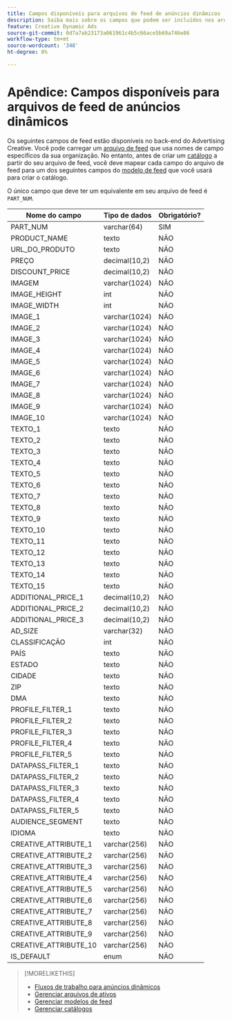 ```yaml
---
title: Campos disponíveis para arquivos de feed de anúncios dinâmicos
description: Saiba mais sobre os campos que podem ser incluídos nos arquivos de feed usados para criar anúncios dinâmicos.
feature: Creative Dynamic Ads
source-git-commit: 0d7a7ab23173a061961c4b5c66ace5b69a746e86
workflow-type: tm+mt
source-wordcount: '348'
ht-degree: 0%

---
```


# Apêndice: Campos disponíveis para arquivos de feed de anúncios dinâmicos

Os seguintes campos de feed estão disponíveis no back-end do Advertising Creative. Você pode carregar um [arquivo de feed](/help/creative/feeds/asset-manage.md) que usa nomes de campo específicos da sua organização. No entanto, antes de criar um [catálogo](/help/creative/feeds/catalog-manage.md) a partir do seu arquivo de feed, você deve mapear cada campo do arquivo de feed para um dos seguintes campos do [modelo de feed](/help/creative/feeds/feed-template-manage.md) que você usará para criar o catálogo.

O único campo que deve ter um equivalente em seu arquivo de feed é `PART_NUM`.

<!-- Questions:

What are these?
Rank
PROFILE_FILTER fields



Do geo fields need be populated as follows:
Country: 2 Letter country code (example: US)
State: state code_2 letter country code (example: CA_US)
City: City name_State code_2 letter country code (example: San Jose_CA_US)
DMA: DMA _2 letter country code (example: 201_US)
Zipcode: Zip code_2 letter country code (example: 94086_US)


TRUE?   GEO fields(Country/State/City/DMA/Zip), UT fields (UT1/UT2/UT3/UT4/UT5) [do we have an equivalent now?], Filtering fields(F1/F2/F3/F4/F5) can have comma separated values. We can have upto 2K characters.

TRUE FOR CSV AND TSV? character encoding on text format files should be UTF-8 -- If yes, then add that with feed file requirements.

-->

| Nome do campo | Tipo de dados | Obrigatório? |
|------------|-----------|-----------|
| PART_NUM | varchar(64) | SIM |
| PRODUCT_NAME | texto | NÃO |
| URL_DO_PRODUTO | texto | NÃO |
| PREÇO | decimal(10,2) | NÃO |
| DISCOUNT_PRICE | decimal(10,2) | NÃO |
| IMAGEM | varchar(1024) | NÃO |
| IMAGE_HEIGHT | int | NÃO |
| IMAGE_WIDTH | int | NÃO |
| IMAGE_1 | varchar(1024) | NÃO |
| IMAGE_2 | varchar(1024) | NÃO |
| IMAGE_3 | varchar(1024) | NÃO |
| IMAGE_4 | varchar(1024) | NÃO |
| IMAGE_5 | varchar(1024) | NÃO |
| IMAGE_6 | varchar(1024) | NÃO |
| IMAGE_7 | varchar(1024) | NÃO |
| IMAGE_8 | varchar(1024) | NÃO |
| IMAGE_9 | varchar(1024) | NÃO |
| IMAGE_10 | varchar(1024) | NÃO |
| TEXTO_1 | texto | NÃO |
| TEXTO_2 | texto | NÃO |
| TEXTO_3 | texto | NÃO |
| TEXTO_4 | texto | NÃO |
| TEXTO_5 | texto | NÃO |
| TEXTO_6 | texto | NÃO |
| TEXTO_7 | texto | NÃO |
| TEXTO_8 | texto | NÃO |
| TEXTO_9 | texto | NÃO |
| TEXTO_10 | texto | NÃO |
| TEXTO_11 | texto | NÃO |
| TEXTO_12 | texto | NÃO |
| TEXTO_13 | texto | NÃO |
| TEXTO_14 | texto | NÃO |
| TEXTO_15 | texto | NÃO |
| ADDITIONAL_PRICE_1 | decimal(10,2) | NÃO |
| ADDITIONAL_PRICE_2 | decimal(10,2) | NÃO |
| ADDITIONAL_PRICE_3 | decimal(10,2) | NÃO |
| AD_SIZE | varchar(32) | NÃO |
| CLASSIFICAÇÃO | int | NÃO |
| PAÍS | texto | NÃO |
| ESTADO | texto | NÃO |
| CIDADE | texto | NÃO |
| ZIP | texto | NÃO |
| DMA | texto | NÃO |
| PROFILE_FILTER_1 | texto | NÃO |
| PROFILE_FILTER_2 | texto | NÃO |
| PROFILE_FILTER_3 | texto | NÃO |
| PROFILE_FILTER_4 | texto | NÃO |
| PROFILE_FILTER_5 | texto | NÃO |
| DATAPASS_FILTER_1 | texto | NÃO |
| DATAPASS_FILTER_2 | texto | NÃO |
| DATAPASS_FILTER_3 | texto | NÃO |
| DATAPASS_FILTER_4 | texto | NÃO |
| DATAPASS_FILTER_5 | texto | NÃO |
| AUDIENCE_SEGMENT | texto | NÃO |
| IDIOMA | texto | NÃO |
| CREATIVE_ATTRIBUTE_1 | varchar(256) | NÃO |
| CREATIVE_ATTRIBUTE_2 | varchar(256) | NÃO |
| CREATIVE_ATTRIBUTE_3 | varchar(256) | NÃO |
| CREATIVE_ATTRIBUTE_4 | varchar(256) | NÃO |
| CREATIVE_ATTRIBUTE_5 | varchar(256) | NÃO |
| CREATIVE_ATTRIBUTE_6 | varchar(256) | NÃO |
| CREATIVE_ATTRIBUTE_7 | varchar(256) | NÃO |
| CREATIVE_ATTRIBUTE_8 | varchar(256) | NÃO |
| CREATIVE_ATTRIBUTE_9 | varchar(256) | NÃO |
| CREATIVE_ATTRIBUTE_10 | varchar(256) | NÃO |
| IS_DEFAULT | enum | NÃO |

>[!MORELIKETHIS]
>
>* [Fluxos de trabalho para anúncios dinâmicos](/help/creative/introduction/workflow-dynamic-ads.md)
>* [Gerenciar arquivos de ativos](/help/creative/feeds/asset-manage.md)
>* [Gerenciar modelos de feed](/help/creative/feeds/feed-template-manage.md)
>* [Gerenciar catálogos](/help/creative/feeds/catalog-manage.md)
